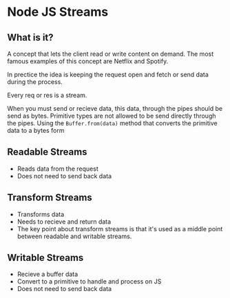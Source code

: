 # Node JS Streams

## What is it?
A concept that lets the client read or write content on demand.
The most famous examples of this concept are Netflix and Spotify.


In prectice the idea is keeping the request open and fetch or send data during the process.


Every req or res is a stream.


When you must send or recieve data, this data, through the pipes should be send as bytes.
Primitive types are not allowed to be send directly through the pipes.
Using the `Buffer.from(data)` method that converts the primitive data to a bytes form


## Readable Streams
- Reads data from the request
- Does not need to send back data


## Transform Streams
- Transforms data
- Needs to recieve and return data
- The key point about transform streams is that it's used as a middle point between readable and writable streams.


## Writable Streams
- Recieve a buffer data
- Convert to a primitive to handle and process on JS
- Does not need to send back data


